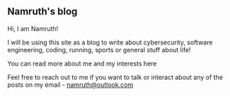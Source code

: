 ## Namruth's blog

Hi, I am Namruth!

I will be using this site as a blog to write about cybersecurity, software engineering, coding, running, sports or general stuff about life!

You can read more about me and my interests here

Feel free to reach out to me if you want to talk or interact about any of the posts on my email - namruth@outlook.com
